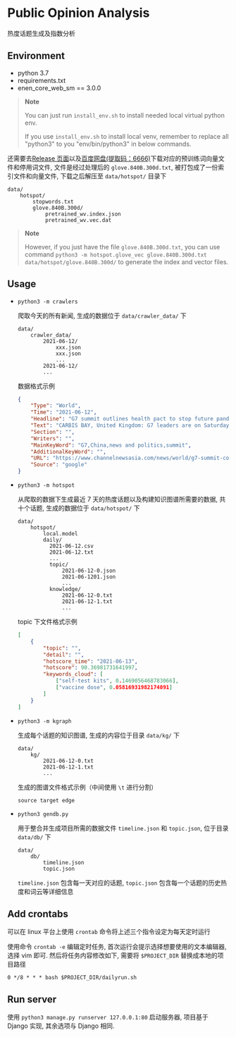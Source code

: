 # Public Opinion Analysis

热度话题生成及指数分析

## Environment

- python 3.7
- requirements.txt
- enen_core_web_sm == 3.0.0

> **Note**
>
> You can just run `install_env.sh` to install needed local virtual python env.
>
> If you use `install_env.sh` to install local venv, remember to replace all "python3" to you "env/bin/python3" in below commands.

还需要去[Release 页面](https://github.com/ww-rm/Public-Opinion-Analysis/releases/tag/1.0.0)以及[百度网盘(提取码：6666)](https://pan.baidu.com/s/1XVdxRmeoLu0uSu4KUW-INg)下载对应的预训练词向量文件和停用词文件, 文件是经过处理后的 `glove.840B.300d.txt`, 被打包成了一份索引文件和向量文件, 下载之后解压至 `data/hotspot/` 目录下

```plain
data/
    hotspot/
        stopwords.txt
        glove.840B.300d/
            pretrained_wv.index.json
            pretrained_wv.vec.dat
```

> **Note**
>
> However, if you just have the file `glove.840B.300d.txt`, you can use command `python3 -m hotspot.glove_vec glove.840B.300d.txt data/hotspot/glove.840B.300d/` to generate the index and vector files.

## Usage

- `python3 -m crawlers`
  
    爬取今天的所有新闻, 生成的数据位于 `data/crawler_data/` 下

    ```plain
    data/
        crawler_data/
            2021-06-12/
                xxx.json
                xxx.json
                ...
            2021-06-12/
            ...
    ```

    数据格式示例

    ```json
    {
        "Type": "World",
        "Time": "2021-06-12",
        "Headline": "G7 summit outlines health pact to stop future pandemics",
        "Text": "CARBIS BAY, United Kingdom: G7 leaders are on Saturday (Jun 12) set to ...",
        "Section": "",
        "Writers": "",
        "MainKeyWord": "G7,China,news and politics,summit",
        "AdditionalKeyWord": "",
        "URL": "https://www.channelnewsasia.com/news/world/g7-summit-covid-19-vaccinations-who-un-covax-14999302",
        "Source": "google"
    }
    ```

- `python3 -m hotspot`

    从爬取的数据下生成最近 7 天的热度话题以及构建知识图谱所需要的数据, 共十个话题, 生成的数据位于 `data/hotspot/` 下

    ```plain
    data/
        hotspot/
            local.model
            daily/
              2021-06-12.csv
              2021-06-12.txt
              ...
              topic/
                  2021-06-12-0.json
                  2021-06-1201.json
                  ...
              knowledge/
                  2021-06-12-0.txt
                  2021-06-12-1.txt
                  ...
    ```

    topic 下文件格式示例

    ```json
    [
        {
            "topic": "", 
            "detail": "", 
            "hotscore_time": "2021-06-13", 
            "hotscore": 90.36981731641997, 
            "keywords_cloud": [
                ["self-test kits", 0.1469056468783066], 
                ["vaccine dose", 0.05816931982174091]
            ]
        }
    ]
    ```

- `python3 -m kgraph`

    生成每个话题的知识图谱, 生成的内容位于目录 `data/kg/` 下

    ```plain
    data/
        kg/
            2021-06-12-0.txt
            2021-06-12-1.txt
            ...
    ```

    生成的图谱文件格式示例（中间使用 `\t` 进行分割）

    ```plain
    source target edge
    ```

- `python3 gendb.py`

    用于整合并生成项目所需的数据文件 `timeline.json` 和 `topic.json`, 位于目录 `data/db/` 下

    ```plain
    data/
        db/
            timeline.json
            topic.json
    ```

    `timeline.json` 包含每一天对应的话题, `topic.json` 包含每一个话题的历史热度和词云等详细信息

## Add crontabs

可以在 linux 平台上使用 `crontab` 命令将上述三个指令设定为每天定时运行

使用命令 `crontab -e` 编辑定时任务, 首次运行会提示选择想要使用的文本编辑器, 选择 vim 即可. 然后将任务内容修改如下, 需要将 `$PROJECT_DIR` 替换成本地的项目路径

```crontab
0 */8 * * * bash $PROJECT_DIR/dailyrun.sh
```

## Run server

使用 `python3 manage.py runserver 127.0.0.1:80` 启动服务器, 项目基于 Django 实现, 其余选项与 Django 相同.

